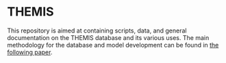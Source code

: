 # THEMIS

This repository is aimed at containing scripts, data, and general documentation on the THEMIS database and its various uses.
The main methodology for the database and model development can be found in [the following paper](pubs.acs.org/doi/pdf/10.1021/acs.est.5b01558).
